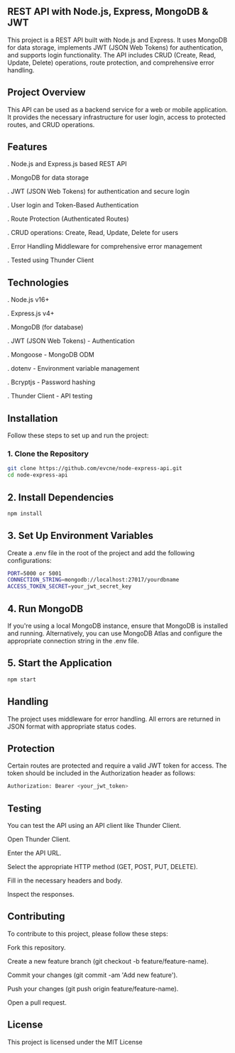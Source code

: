 ## REST API with Node.js, Express, MongoDB & JWT

This project is a REST API built with Node.js and Express. It uses MongoDB for data storage, implements JWT (JSON Web Tokens) for authentication, and supports login functionality. The API includes CRUD (Create, Read, Update, Delete) operations, route protection, and comprehensive error handling.

## Project Overview

This API can be used as a backend service for a web or mobile application. It provides the necessary infrastructure for user login, access to protected routes, and CRUD operations.

## Features

. Node.js and Express.js based REST API

. MongoDB for data storage

. JWT (JSON Web Tokens) for authentication and secure login

. User login and Token-Based Authentication

. Route Protection (Authenticated Routes)

. CRUD operations: Create, Read, Update, Delete for users

. Error Handling Middleware for comprehensive error management
 
. Tested using Thunder Client

## Technologies

. Node.js v16+

. Express.js v4+

. MongoDB (for database)

. JWT (JSON Web Tokens) - Authentication

. Mongoose - MongoDB ODM

. dotenv - Environment variable management

. Bcryptjs - Password hashing

. Thunder Client - API testing

## Installation

Follow these steps to set up and run the project:

### 1. Clone the Repository

```bash
git clone https://github.com/evcne/node-express-api.git
cd node-express-api
```
## 2. Install Dependencies
```bash
npm install
```
## 3. Set Up Environment Variables
Create a .env file in the root of the project and add the following configurations:
```bash
PORT=5000 or 5001
CONNECTION_STRING=mongodb://localhost:27017/yourdbname
ACCESS_TOKEN_SECRET=your_jwt_secret_key
```
## 4. Run MongoDB
If you're using a local MongoDB instance, ensure that MongoDB is installed and running. Alternatively, you can use MongoDB Atlas and configure the appropriate connection string in the .env file.

## 5. Start the Application
```bash
npm start
```

##  Handling
The project uses middleware for error handling. All errors are returned in JSON format with appropriate status codes.

##  Protection
Certain routes are protected and require a valid JWT token for access. The token should be included in the Authorization header as follows:
```bash
Authorization: Bearer <your_jwt_token>
```

## Testing
You can test the API using an API client like Thunder Client.

Open Thunder Client.

Enter the API URL.

Select the appropriate HTTP method (GET, POST, PUT, DELETE).

Fill in the necessary headers and body.

Inspect the responses.

## Contributing
To contribute to this project, please follow these steps:

Fork this repository.

Create a new feature branch (git checkout -b feature/feature-name).

Commit your changes (git commit -am 'Add new feature').

Push your changes (git push origin feature/feature-name).

Open a pull request.


## License
This project is licensed under the MIT License









 
